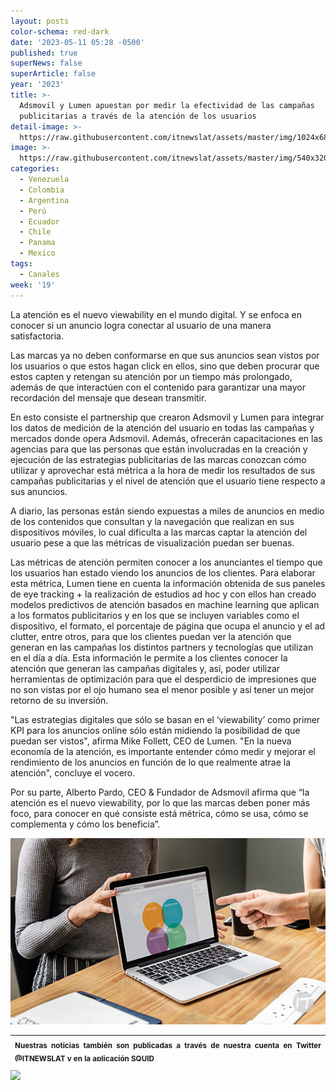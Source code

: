 ```yaml
---
layout: posts
color-schema: red-dark
date: '2023-05-11 05:28 -0500'
published: true
superNews: false
superArticle: false
year: '2023'
title: >-
  Adsmovil y Lumen apuestan por medir la efectividad de las campañas
  publicitarias a través de la atención de los usuarios
detail-image: >-
  https://raw.githubusercontent.com/itnewslat/assets/master/img/1024x680/Marketing-Digital-g.jpg
image: >-
  https://raw.githubusercontent.com/itnewslat/assets/master/img/540x320/Marketing-Digital-p.jpg
categories:
  - Venezuela
  - Colombia
  - Argentina
  - Perú
  - Ecuador
  - Chile
  - Panama
  - Mexico
tags:
  - Canales
week: '19'
---
```

La atención es el nuevo viewability en el mundo digital. Y se enfoca en conocer si un anuncio logra conectar al usuario de una manera satisfactoria.

Las marcas ya no deben conformarse en que sus anuncios sean vistos por los usuarios o que estos hagan click en ellos, sino que deben procurar que estos capten y retengan su atención por un tiempo más prolongado, además de que interactúen con el contenido para garantizar una mayor recordación del mensaje que desean transmitir.

 
En esto consiste el partnership que crearon Adsmovil y Lumen para integrar los datos de medición de la atención del usuario en todas las campañas y mercados donde opera Adsmovil. Además, ofrecerán capacitaciones en las agencias para que las personas que están involucradas en la creación y ejecución de las estrategias publicitarias de las marcas conozcan cómo utilizar y aprovechar está métrica a la hora de medir los resultados de sus campañas publicitarias y el nivel de atención que el usuario tiene respecto a sus anuncios. 

 
A diario, las personas están siendo expuestas a miles de anuncios en medio de los contenidos que consultan y la navegación que realizan en sus dispositivos móviles, lo cual dificulta a las marcas captar la atención del usuario pese a que las métricas de visualización puedan ser buenas.

 
Las métricas de atención permiten conocer a los anunciantes el tiempo que los usuarios han estado viendo los anuncios de los clientes. Para elaborar esta métrica, Lumen tiene en cuenta la información obtenida de sus paneles de eye tracking + la realización de estudios ad hoc y con ellos han creado modelos predictivos de atención basados en machine learning que aplican a los formatos publicitarios y en los que se incluyen variables como el dispositivo, el formato, el porcentaje de página que ocupa el anuncio y el ad clutter, entre otros, para que los clientes puedan ver la atención que generan en las campañas los distintos partners y tecnologías que utilizan en el día a día. Esta información le permite a los clientes conocer la atención que generan las campañas digitales y, así, poder utilizar herramientas de optimización para que el desperdicio de impresiones que no son vistas por el ojo humano sea el menor posible y así tener un mejor retorno de su inversión.

 
"Las estrategias digitales que sólo se basan en el ‘viewability’ como primer KPI para los anuncios online sólo están midiendo la posibilidad de que puedan ser vistos", afirma Mike Follett, CEO de Lumen. "En la nueva economía de la atención, es importante entender cómo medir y mejorar el rendimiento de los anuncios en función de lo que realmente atrae la atención", concluye el vocero.

 
Por su parte, Alberto Pardo, CEO & Fundador de Adsmovil afirma que “la atención es el nuevo viewability, por lo que las marcas deben poner más foco, para conocer en qué consiste está métrica, cómo se usa, cómo se complementa y cómo los beneficia”. 

![](https://raw.githubusercontent.com/itnewslat/assets/master/img/540x320/Marketing-Digital-p.jpg)

<table style="height: 42px;" width="569">
<tbody>
<tr>
<td style="text-align: justify;"><sub><strong>Nuestras noticias también son publicadas a través de nuestra cuenta en Twitter <a href="https://twitter.com/itnewslat?lang=es">@ITNEWSLAT</a> y en la aplicación <a href="https://squidapp.co/en/">SQUID</a></strong></sub></td>
</tr>
</tbody>
</table>
<img src="https://tracker.metricool.com/c3po.jpg?hash=56f88a41e39ab42c063cc51676587a04"/>